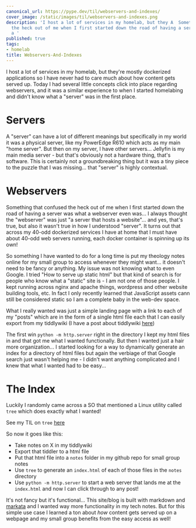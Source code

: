 ```yaml
---
canonical_url: https://pype.dev/til/webservers-and-indexes/
cover_image: /static/images/til/webservers-and-indexes.png
description: 'I host a lot of services in my homelab, but they A  Something that confused
  the heck out of me when I first started down the road of having a server was what
  a '
published: true
tags:
- homelab
title: Webservers-And-Indexes
---
```


I host a lot of services in my homelab, but they're mostly dockerized applications so I have never had to care much about how content gets served up. Today I had several little concepts click into place regarding webservers, and it was a similar experience to when I started homelabing and didn't know what a "server" was in the first place.

# Servers

A "server" can have a lot of different meanings but specifically in my world it was a physical server, like my PowerEdge R610 which acts as my main "home server". But then on my server, I have other servers... Jellyfin is my main media server - but that's obviously not a hardware thing, that's software.  This is certainly not a groundbreaking thing but it was a tiny piece to the puzzle that I was missing... that "server" is highly contextual.

# Webservers 

Something that confused the heck out of me when I first started down the road of having a server was what a webserver even was... I always thought the "webserver" was just "a server that hosts a website"... and yes, that's true, but also it wasn't true in how I understood "server". It turns out that across my 40-odd dockerized services I have at home that I must have about 40-odd web servers running, each docker container is spinning up its own!

So something I have wanted to do for a long time is put my theology notes online for my small group to access whenever they might want... it doesn't need to be fancy or anything. My issue was not knowing what to even Google. I tried "How to serve up static html" but that kind of search is for people who know what a "static" site is - I am not one of those people. I kept running across nginx and apache things, wordpress and other website building tools, etc. In fact I only recently learned that JavaScript assets cann still be considered static so I am a complete baby in the web-dev space.

What I really wanted was just a simple landing page with a link to each of my "posts" which are in the form of a single html file each that I can easily export from my tiddlywiki (I have a post about tiddlywiki [here](/tiddly-wiki))

The first win `python -m http.server` right in the directory I kept my html files in and that got me what I wanted functionally.  But then I wanted just a hair more organization... I started looking for a way to dynamically generate an index for a directory of html files but again the verbiage of that Google search just wasn't helping me - I didn't want anything complicated and I knew that what I wanted had to be easy...

# The Index 

Luckily I randomly came across a SO that mentioned a Linux utility called `tree` which does exactly what I wanted!

See my TIL on `tree` [here]('/tree')

So now it goes like this:

* Take notes on X in my tiddlywiki
* Export that tiddler to a html file 
* Put that html file into a `notes` folder in my github repo for small group notes 
* Use `tree` to generate an `index.html` of each of those files in the `notes` directory
* Use `python -m http.server` to start a web server that lands me at the `index.html` and now I can click through to any post!

It's not fancy but it's functional...  This site/blog is built with markdown and [markata](https://www.markata.dev) and I wanted way more functionality in my tech notes. But for this simple use case I learned a ton about _how_ content gets served up on a webpage and my small group benefits from the easy access as well!